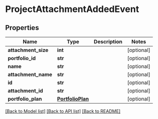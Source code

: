 # ProjectAttachmentAddedEvent

## Properties
Name | Type | Description | Notes
------------ | ------------- | ------------- | -------------
**attachment_size** | **int** |  | [optional] 
**portfolio_id** | **str** |  | [optional] 
**name** | **str** |  | [optional] 
**attachment_name** | **str** |  | [optional] 
**id** | **str** |  | [optional] 
**attachment_id** | **str** |  | [optional] 
**portfolio_plan** | [**PortfolioPlan**](PortfolioPlan.md) |  | [optional] 

[[Back to Model list]](../README.md#documentation-for-models) [[Back to API list]](../README.md#documentation-for-api-endpoints) [[Back to README]](../README.md)



